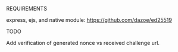 REQUIREMENTS

express, ejs, and native module: https://github.com/dazoe/ed25519

TODO

Add verification of generated nonce vs received challenge url.